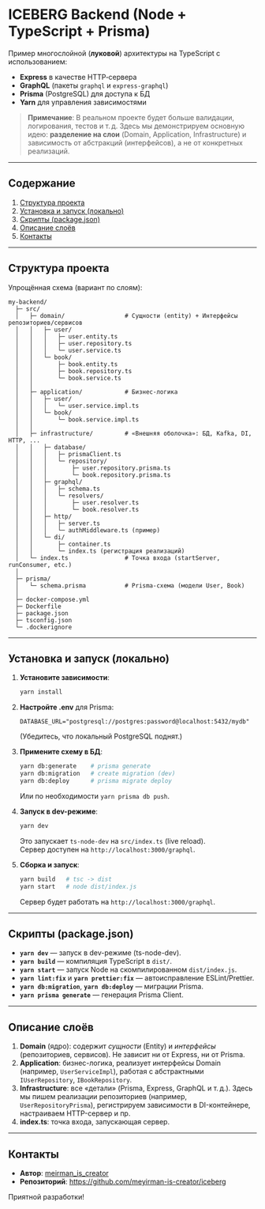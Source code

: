# ICEBERG Backend (Node + TypeScript + Prisma)

Пример многослойной (**луковой**) архитектуры на TypeScript с использованием:
- **Express** в качестве HTTP‐сервера  
- **GraphQL** (пакеты `graphql` и `express-graphql`)  
- **Prisma** (PostgreSQL) для доступа к БД  
- **Yarn** для управления зависимостями  

> **Примечание**: В реальном проекте будет больше валидации, логирования, тестов и т. д. Здесь мы демонстрируем основную идею: **разделение на слои** (Domain, Application, Infrastructure) и зависимость от абстракций (интерфейсов), а не от конкретных реализаций.

---

## Содержание

1. [Структура проекта](#структура-проекта)  
2. [Установка и запуск (локально)](#установка-и-запуск-локально)  
4. [Скрипты (package.json)](#скрипты-packagejson)  
5. [Описание слоёв](#описание-слоёв)  
7. [Контакты](#контакты)

---

## Структура проекта

Упрощённая схема (вариант по слоям):

```
my-backend/
  ├─ src/
  │   ├─ domain/                 # Сущности (entity) + Интерфейсы репозиториев/сервисов
  │   │   ├─ user/
  │   │   │   ├─ user.entity.ts
  │   │   │   ├─ user.repository.ts
  │   │   │   └─ user.service.ts
  │   │   └─ book/
  │   │       ├─ book.entity.ts
  │   │       ├─ book.repository.ts
  │   │       └─ book.service.ts
  │   │
  │   ├─ application/            # Бизнес-логика
  │   │   ├─ user/
  │   │   │   └─ user.service.impl.ts
  │   │   └─ book/
  │   │       └─ book.service.impl.ts
  │   │
  │   ├─ infrastructure/         # «Внешняя оболочка»: БД, Kafka, DI, HTTP, ...
  │   │   ├─ database/
  │   │   │   ├─ prismaClient.ts
  │   │   │   └─ repository/
  │   │   │       ├─ user.repository.prisma.ts
  │   │   │       └─ book.repository.prisma.ts
  │   │   ├─ graphql/
  │   │   │   ├─ schema.ts
  │   │   │   └─ resolvers/
  │   │   │       ├─ user.resolver.ts
  │   │   │       └─ book.resolver.ts
  │   │   ├─ http/
  │   │   │   ├─ server.ts
  │   │   │   └─ authMiddleware.ts (пример)
  │   │   └─ di/
  │   │       ├─ container.ts
  │   │       └─ index.ts (регистрация реализаций)
  │   └─ index.ts                # Точка входа (startServer, runConsumer, etc.)
  │
  ├─ prisma/
  │   └─ schema.prisma           # Prisma-схема (модели User, Book)
  │
  ├─ docker-compose.yml
  ├─ Dockerfile
  ├─ package.json
  ├─ tsconfig.json
  └─ .dockerignore
```

---

## Установка и запуск (локально)

1. **Установите зависимости**:
   ```bash
   yarn install
   ```
2. **Настройте .env** для Prisma:
   ```env
   DATABASE_URL="postgresql://postgres:password@localhost:5432/mydb"
   ```
   (Убедитесь, что локальный PostgreSQL поднят.)

3. **Примените схему в БД**:
   ```bash
   yarn db:generate    # prisma generate
   yarn db:migration   # create migration (dev)
   yarn db:deploy      # prisma migrate deploy
   ```
   Или по необходимости `yarn prisma db push`.

4. **Запуск в dev-режиме**:
   ```bash
   yarn dev
   ```
   Это запускает `ts-node-dev` на `src/index.ts` (live reload).  
   Сервер доступен на `http://localhost:3000/graphql`.

5. **Сборка и запуск**:
   ```bash
   yarn build   # tsc -> dist
   yarn start   # node dist/index.js
   ```
   Сервер будет работать на `http://localhost:3000/graphql`.

---

## Скрипты (package.json)

- **`yarn dev`** — запуск в dev-режиме (ts-node-dev).  
- **`yarn build`** — компиляция TypeScript в `dist/`.  
- **`yarn start`** — запуск Node на скомпилированном `dist/index.js`.  
- **`yarn lint:fix`** и **`yarn prettier:fix`** — автоисправление ESLint/Prettier.  
- **`yarn db:migration`**, **`yarn db:deploy`** — миграции Prisma.  
- **`yarn prisma generate`** — генерация Prisma Client.  

---

## Описание слоёв

1. **Domain** (ядро): содержит _сущности_ (Entity) и _интерфейсы_ (репозиториев, сервисов). Не зависит ни от Express, ни от Prisma.  
2. **Application**: бизнес-логика, реализует интерфейсы Domain (например, `UserServiceImpl`), работая с абстрактными `IUserRepository`, `IBookRepository`.  
3. **Infrastructure**: все «детали» (Prisma, Express, GraphQL и т. д.). Здесь мы пишем реализации репозиториев (например, `UserRepositoryPrisma`), регистрируем зависимости в DI-контейнере, настраиваем HTTP-сервер и пр.  
4. **index.ts**: точка входа, запускающая сервер.

---

## Контакты

- **Автор**: [meirman_is_creator](mailto:sarsenbaymeyirman@gmail.com)  
- **Репозиторий**: <https://github.com/meyirman-is-creator/iceberg>

Приятной разработки!


